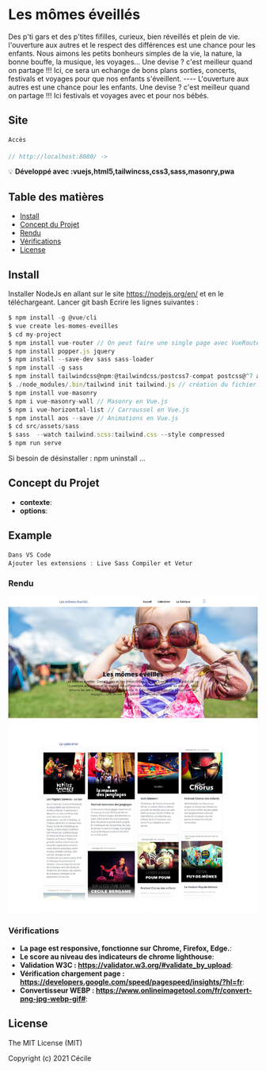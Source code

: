 # Les mômes éveillés
Des p'ti gars et des p'tites fifilles, curieux, bien réveillés et plein de vie. l'ouverture aux autres et le respect des différences est une chance pour les enfants. Nous aimons les petits bonheurs simples de la vie, la nature, la bonne bouffe, la musique, les voyages... Une devise ? c'est meilleur quand on partage !!! Ici, ce sera un echange de bons plans sorties, concerts, festivals et voyages pour que nos enfants s'éveillent. ---- L'ouverture aux autres est une chance pour les enfants. Une devise ? c'est meilleur quand on partage !!! Ici festivals et voyages avec et pour nos bébés.


## Site

```javascript
Accès

// http://localhost:8080/ -> 
```


:bulb: **Développé avec :vuejs,html5,tailwincss,css3,sass,masonry,pwa** 

## Table des matières

- [Install](#install)
- [Concept du Projet](#options)
- [Rendu](#rendu)
- [Vérifications](#verifications)
- [License](#license)

## Install

Installer NodeJs en allant sur le site https://nodejs.org/en/ et en le téléchargeant.
Lancer git bash
Ecrire les lignes suivantes : 

```javascript
$ npm install -g @vue/cli
$ vue create les-momes-eveilles
$ cd my-project
$ npm install vue-router // On peut faire une single page avec VueRouter qui suivant l'url va charger certains composants https://router.vuejs.org/
$ npm install popper.js jquery
$ npm install --save-dev sass sass-loader
$ npm install -g sass
$ npm install tailwindcss@npm:@tailwindcss/postcss7-compat postcss@^7 autoprefixer@^9
$ ./node_modules/.bin/tailwind init tailwind.js // création du fichier tailwind.js
$ npm install vue-masonry
$ npm i vue-masonry-wall // Masonry en Vue.js
$ npm i vue-horizontal-list // Carroussel en Vue.js
$ npm install aos --save // Animations en Vue.js
$ cd src/assets/sass
$ sass  --watch tailwind.scss:tailwind.css --style compressed
$ npm run serve
```
Si besoin de désinstaller : npm uninstall ...

## Concept du Projet


- **contexte**:
- **options**: 

## Example


```javascript
Dans VS Code
Ajouter les extensions : Live Sass Compiler et Vetur
```
### Rendu


[![ les-momes-eveilles screenshot](page-destop.jpg)](https://Cecile-Bordes.github.io/les-momes-eveilles/Rendu/)

### Vérifications

- **La page est responsive, fonctionne sur Chrome, Firefox, Edge.**:
- **Le score au niveau des indicateurs de chrome lighthouse**:
- **Validation W3C : https://validator.w3.org/#validate_by_upload**:
- **Vérification chargement page : https://developers.google.com/speed/pagespeed/insights/?hl=fr**:
- **Convertisseur WEBP : https://www.onlineimagetool.com/fr/convert-png-jpg-webp-gif#**:

## License

The MIT License (MIT)

Copyright (c) 2021 Cécile
